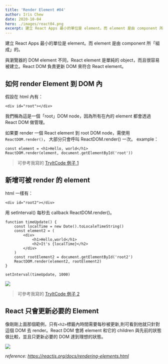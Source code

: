 ```yaml
---
title: 'Render Element #04'
author: Iris Chew
date: 2020-10-04
hero: ./images/react04.png
excerpt: 建立 React Apps 最小的單位是 element。而 element 是由 component 所「組成」的。
---
```


建立 React Apps 最小的單位是 element。而 element 是由 component 所「組成」的。

與瀏覽器的 DOM element 不同，React element 是單純的 object，而且很容易被建立。React DOM 負責更新 DOM 來符合 React element。

## 如何 render Element 到 DOM 內

假設在 html 內有：

```htmlmixed=
<div id="root"></div>
```

我們稱為這是一個「root」DOM node，因為所有在內的 element 都會透過 React DOM 做管理。

如果要 render 一個 React element 到 root DOM node，需使用 `ReactDOM.render()`， 大部分只會呼叫 ReactDOM.render() 一次。
example：

```javascript=
const element = <h1>Hello, world</h1>
ReactDOM.render(element, document.getElementById('root'))
```

> 可參考我寫的 [TryItCode 例子 1](https://codesandbox.io/s/react-learning-render-element4-6b7jg?file=/src/index.js)

## 新增可被 render 的 element

html 一樣有：

```htmlmixed=
<div id="root2"></div>
```

用 setInterval() 每秒去 callback ReactDOM.render()。

```javascript=
function timeUpdate() {
    const localTime = new Date().toLocaleTimeString()
    const element2 = (
        <div>
            <h1>Hello,world</h1>
            <h2>It's {localTime}</h2>
        </div>
    )
    const rootElement2 = document.getElementById('root2')
    ReactDOM.render(element2, rootElement2)
}

setInterval(timeUpdate, 1000)
```

![](https://i.imgur.com/t6ZSM7O.gif)

> 可參考我寫的 [TryItCode 例子 2](https://codesandbox.io/s/react-learning-render-element4-6b7jg?file=/src/index.js)

## React 只會更新必要的 Element

像剛剛上面那個範例，只有`<h2>`標籤內時間需要每秒被更新,則可看到他就只針對這個 DOM 去 render。React DOM 會將 element 和它的 children 與先前的狀態做比較，並且只更新必要的 DOM 達到理想的狀態。

![](https://i.imgur.com/UFCMBMZ.gif)

_reference:
https://reactjs.org/docs/rendering-elements.html_
